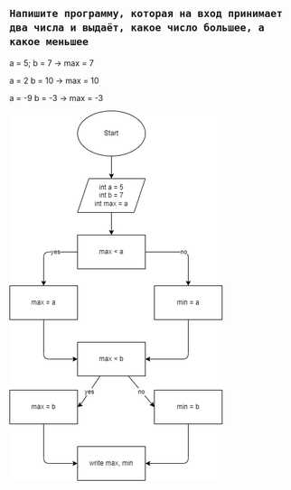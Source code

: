 ## ```Напишите программу, которая на вход принимает два числа и выдаёт, какое число большее, а какое меньшее```

a = 5; b = 7 -> max = 7

a = 2 b = 10 -> max = 10

a = -9 b = -3 -> max = -3

![Блок-схема](1\diagram.drawio.png)